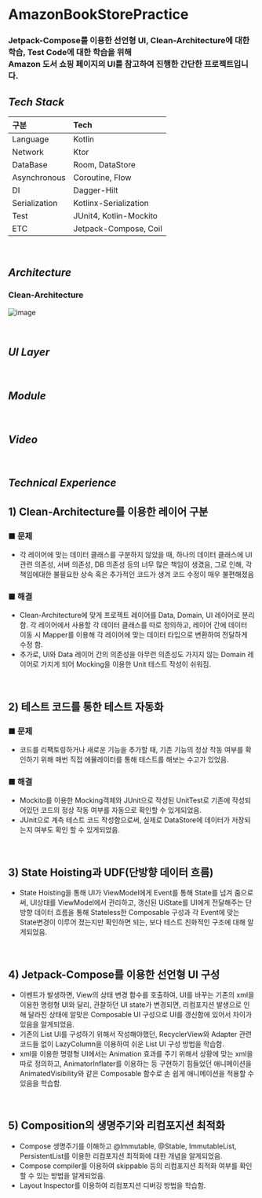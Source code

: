 # AmazonBookStorePractice
### Jetpack-Compose를 이용한 선언형 UI, Clean-Architecture에 대한 학습, Test Code에 대한 학습을 위해 </br> Amazon 도서 쇼핑 페이지의 UI를 참고하여 진행한 간단한 프로젝트입니다.

## *****Tech Stack***** 
| 구분 | Tech |
|:---|:---------------------------------------------------------------------------|
| Language | Kotlin |
| Network | Ktor |
| DataBase | Room, DataStore |
| Asynchronous | Coroutine, Flow |
| DI | Dagger-Hilt |
| Serialization | Kotlinx-Serialization |
| Test | JUnit4, Kotlin-Mockito |
| ETC |Jetpack-Compose, Coil |
</br>

## *****Architecture*****
### Clean-Architecture
![image](https://github.com/Kova700/AmazonBookStorePractice/assets/81726145/ed448514-6beb-481e-bcfe-b076f8999dae)


</br>

## *****UI Layer***** 

</br>

## *****Module***** 

</br>

## *****Video***** 

</br>

## *****Technical Experience*****

## 1) Clean-Architecture를 이용한 레이어 구분
### ■ 문제
- 각 레이어에 맞는 데이터 클래스를 구분하지 않았을 때, 하나의 데이터 클래스에 UI 관련 의존성, 서버 의존성,
DB 의존성 등의 너무 많은 책임이 생겼음, 그로 인해, 각 책임에대한 불필요한 상속 혹은 추가적인 코드가 생겨
코드 수정이 매우 불편해졌음
### ■ 해결
- Clean-Architecture에 맞게 프로젝트 레이어를 Data, Domain, UI 레이어로 분리함. 각 레이어에서 사용할 각
데이터 클래스를 따로 정의하고, 레이어 간에 데이터 이동 시 Mapper를 이용해 각 레이어에 맞는 데이터
타입으로 변환하여 전달하게 수정 함.
- 추가로, UI와 Data 레이어 간의 의존성을 아무런 의존성도 가지지 않는 Domain 레이어로 가지게 되어
Mocking을 이용한 Unit 테스트 작성이 쉬워짐.

</br>

## 2) 테스트 코드를 통한 테스트 자동화
### ■ 문제
- 코드를 리팩토링하거나 새로운 기능을 추가할 때,
기존 기능의 정상 작동 여부를 확인하기 위해 매번 직접 에뮬레이터를 통해 테스트를 해보는 수고가 있었음.
### ■ 해결
- Mockito를 이용한 Mocking객체와 JUnit으로 작성된 UnitTest로 기존에 작성되어있던 코드의 정상 작동
여부를 자동으로 확인할 수 있게되었음.
- JUnit으로 계측 테스트 코드 작성함으로써, 실제로 DataStore에 데이터가 저장되는지 여부도 확인 할 수
있게되었음.

</br>

## 3) State Hoisting과 UDF(단방향 데이터 흐름)
- State Hoisting을 통해 UI가 ViewModel에게 Event를 통해 State를 넘겨 줌으로써, UI상태를 ViewModel에서
관리하고, 갱신된 UiState를 UI에게 전달해주는 단방향 데이터 흐름을 통해 Stateless한 Composable 구성과 각
Event에 맞는 State변경이 이루어 졌는지만 확인하면 되는, 보다 테스트 친화적인 구조에 대해 알게되었음.

</br>

## 4) Jetpack-Compose를 이용한 선언형 UI 구성
- 이벤트가 발생하면, View의 상태 변경 함수를 호출하여, UI를 바꾸는 기존의 xml을 이용한 명령형 UI와 달리,
관찰하던 UI state가 변경되면, 리컴포지션 발생으로 인해 달라진 상태에 알맞은 Composable UI 구성으로 UI를
갱신함에 있어서 차이가 있음을 알게되었음.
- 기존의 List UI를 구성하기 위해서 작성해야했던, RecyclerView와 Adapter 관련 코드들 없이 LazyColumn을
이용하여 쉬운 List UI 구성 방법을 학습함.
- xml을 이용한 명령형 UI에서는 Animation 효과를 주기 위해서 상황에 맞는 xml을 따로 정의하고,
AnimatorInflater를 이용하는 등 구현하기 힘들었던 애니메이션을 AnimatedVisibility와 같은 Composable
함수로 손 쉽게 애니메이션을 적용할 수 있음을 학습함.

</br>

## 5) Composition의 생명주기와 리컴포지션 최적화
- Compose 생명주기를 이해하고 @Immutable, @Stable, ImmutableList, PersistentList를 이용한
리컴포지션 최적화에 대한 개념을 알게되었음.
- Compose compiler를 이용하여 skippable 등의 리컴포지션 최적화 여부를 확인 할 수 있는 방법을 알게되었음.
- Layout Inspector를 이용하여 리컴포지션 디버깅 방법을 학습함.
